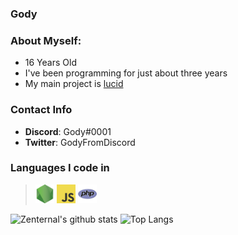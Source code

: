 ### Gody

### About Myself:
- 16 Years Old
- I've been programming for just about three years
- My main project is [lucid](https://lucid.cool)

### Contact Info
- **Discord**: Gody#0001
- **Twitter**: GodyFromDiscord

### Languages I code in
> <code>[<img height="30" src="https://raw.githubusercontent.com/github/explore/80688e429a7d4ef2fca1e82350fe8e3517d3494d/topics/nodejs/nodejs.png">](https://node.js.org/)</code>
<code>[<img height="30" src="https://raw.githubusercontent.com/github/explore/80688e429a7d4ef2fca1e82350fe8e3517d3494d/topics/javascript/javascript.png">](https://developer.mozilla.org/en-US/docs/Web/javascript)</code>
<code>[<img height="30" src="https://raw.githubusercontent.com/github/explore/ccc16358ac4530c6a69b1b80c7223cd2744dea83/topics/php/php.png">](https://php.net/)</code>

![Zenternal's github stats](https://github-readme-stats.vercel.app/api?username=GodyFromDiscord&show_icons=true)
![Top Langs](https://github-readme-stats.vercel.app/api/top-langs/?username=GodyFromDiscord&layout=compact)
